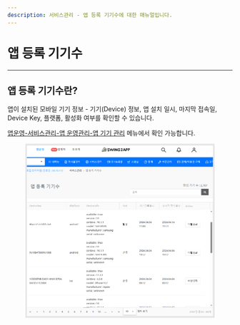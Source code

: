 ```yaml
---
description: 서비스관리 - 앱 등록 기기수에 대한 매뉴얼입니다.
---
```


# 앱 등록 기기수

***



## 앱 등록 기기수란?



앱이 설치된 모바일 기기 정보 - 기기(Device) 정보, 앱 설치 일시, 마지막 접속일, Device Key, 플랫폼, 활성화 여부를 확인할 수 있습니다.

[앱운영-서비스관리-앱 운영관리-앱 기기 관리](https://www.swing2app.co.kr/view/app\_device\_management) 메뉴에서 확인 가능합니다.

<div align="left">

<figure><img src="../../../.gitbook/assets/앱 등록 기기수.png" alt=""><figcaption></figcaption></figure>

</div>



